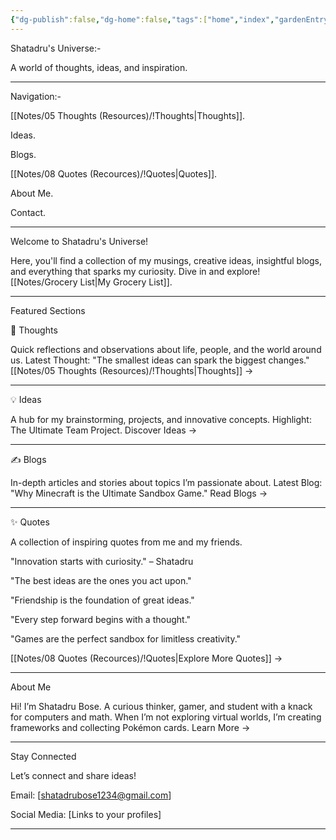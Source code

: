 ```yaml
---
{"dg-publish":false,"dg-home":false,"tags":["home","index","gardenEntry"],"aliases":["Index Page"],"permalink":"/digital-garden-home-page/","dgPassFrontmatter":true,"updated":"2025-01-14T11:50:13.121+05:30"}
---
```


Shatadru's Universe:-

A world of thoughts, ideas, and inspiration.

---

Navigation:-

[[Notes/05 Thoughts (Resources)/!Thoughts\|Thoughts]].

Ideas.

Blogs.

[[Notes/08 Quotes (Recources)/!Quotes\|Quotes]].

About Me.

Contact.

---

Welcome to Shatadru's Universe!

Here, you'll find a collection of my musings, creative ideas, insightful blogs, and everything that sparks my curiosity. Dive in and explore!
[[Notes/Grocery List\|My Grocery List]].

---

Featured Sections

🧠 Thoughts

Quick reflections and observations about life, people, and the world around us.
Latest Thought: "The smallest ideas can spark the biggest changes."
[[Notes/05 Thoughts (Resources)/!Thoughts\|Thoughts]] →

---

💡 Ideas

A hub for my brainstorming, projects, and innovative concepts.
Highlight: The Ultimate Team Project.
Discover Ideas →

---

✍️ Blogs

In-depth articles and stories about topics I’m passionate about.
Latest Blog: "Why Minecraft is the Ultimate Sandbox Game."
Read Blogs →

---

✨ Quotes

A collection of inspiring quotes from me and my friends.

"Innovation starts with curiosity." – Shatadru

"The best ideas are the ones you act upon."

"Friendship is the foundation of great ideas."

"Every step forward begins with a thought."

"Games are the perfect sandbox for limitless creativity."


[[Notes/08 Quotes (Recources)/!Quotes\|Explore More Quotes]] →

---

About Me

Hi! I’m Shatadru Bose. A curious thinker, gamer, and student with a knack for computers and math. When I’m not exploring virtual worlds, I’m creating frameworks and collecting Pokémon cards.
Learn More →

---

Stay Connected

Let’s connect and share ideas!

Email: [shatadrubose1234@gmail.com]

Social Media: [Links to your profiles]

---
